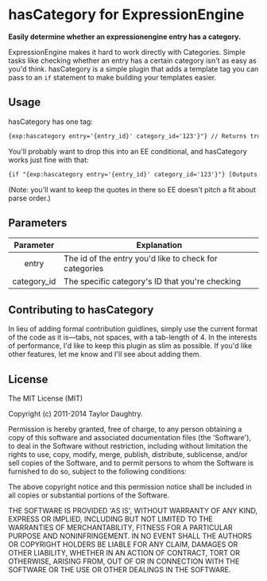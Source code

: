 # hasCategory for ExpressionEngine
**Easily determine whether an expressionengine entry has a category.**

ExpressionEngine makes it hard to work directly with Categories. Simple tasks like checking whether an entry has a certain category isn't as easy as you'd think. hasCategory is a simple plugin that adds a template tag you can pass to an `if` statement to make building your templates easier.

## Usage

hasCategory has one tag:

```html
{exp:hascategory entry='{entry_id}' category_id='123'}"} // Returns true/false
```

You'll probably want to drop this into an EE conditional, and hasCategory works just fine with that:

```html
{if "{exp:hascategory entry='{entry_id}' category_id='123'}"} [Outputs when entry has the category] {/if}
```

(Note: you'll want to keep the quotes in there so EE doesn't pitch a fit about parse order.)

## Parameters


| Parameter | Explanation  |
|:-------------:| -----|
| entry | The id of the entry you'd like to check for categories |
| category_id | The specific category's ID that you're checking |

## Contributing to hasCategory

In lieu of adding formal contribution guidlines, simply use the current format of the code as it is—tabs, not spaces, with a tab-length of 4. In the interests of performance, I'd like to keep this plugin as slim as possible. If you'd like other features, let me know and I'll see about adding them.

## License 

The MIT License (MIT)

Copyright (c) 2011-2014 Taylor Daughtry.

Permission is hereby granted, free of charge, to any person obtaining
a copy of this software and associated documentation files (the
'Software'), to deal in the Software without restriction, including
without limitation the rights to use, copy, modify, merge, publish,
distribute, sublicense, and/or sell copies of the Software, and to
permit persons to whom the Software is furnished to do so, subject to
the following conditions:

The above copyright notice and this permission notice shall be
included in all copies or substantial portions of the Software.

THE SOFTWARE IS PROVIDED 'AS IS', WITHOUT WARRANTY OF ANY KIND,
EXPRESS OR IMPLIED, INCLUDING BUT NOT LIMITED TO THE WARRANTIES OF
MERCHANTABILITY, FITNESS FOR A PARTICULAR PURPOSE AND NONINFRINGEMENT.
IN NO EVENT SHALL THE AUTHORS OR COPYRIGHT HOLDERS BE LIABLE FOR ANY
CLAIM, DAMAGES OR OTHER LIABILITY, WHETHER IN AN ACTION OF CONTRACT,
TORT OR OTHERWISE, ARISING FROM, OUT OF OR IN CONNECTION WITH THE
SOFTWARE OR THE USE OR OTHER DEALINGS IN THE SOFTWARE.
